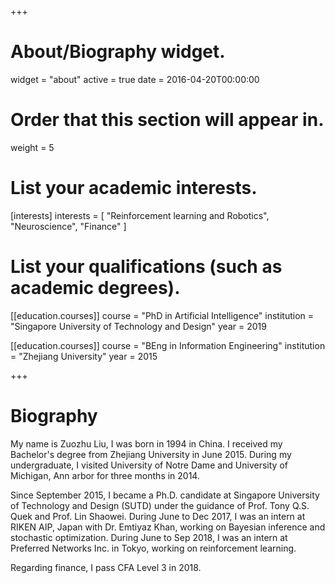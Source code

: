 +++
# About/Biography widget.
widget = "about"
active = true
date = 2016-04-20T00:00:00

# Order that this section will appear in.
weight = 5

# List your academic interests.
[interests]
  interests = [
  "Reinforcement learning and Robotics",
  "Neuroscience",
  "Finance"
  ]

# List your qualifications (such as academic degrees).
[[education.courses]]
  course = "PhD in Artificial Intelligence"
  institution = "Singapore University of Technology and Design"
  year = 2019

[[education.courses]]
  course = "BEng in Information Engineering"
  institution = "Zhejiang University"
  year = 2015

+++

# Biography

My name is Zuozhu Liu, I was born in 1994 in China. I received my Bachelor's degree from Zhejiang University in June 2015. During my undergraduate, I visited University of Notre Dame and University of Michigan, Ann arbor for three months in 2014.

Since September 2015, I became a Ph.D. candidate at Singapore University of Technology and Design (SUTD) under the guidance of Prof. Tony Q.S. Quek and Prof. Lin Shaowei. During June to Dec 2017, I was an intern at RIKEN AIP, Japan with Dr. Emtiyaz Khan, working on Bayesian inference and stochastic optimization. During June to Sep 2018, I was an intern at Preferred Networks Inc. in Tokyo, working on reinforcement learning.

Regarding finance, I pass CFA Level 3 in 2018. 
